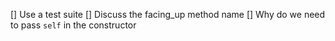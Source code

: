 
[] Use a test suite
[] Discuss the facing_up method name
[] Why do we need to pass `self` in the constructor
